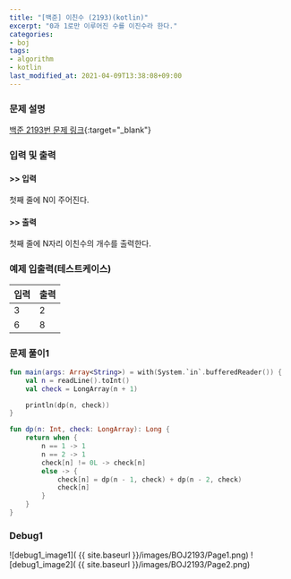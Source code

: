 ```yaml
---
title: "[백준] 이친수 (2193)(kotlin)"
excerpt: "0과 1로만 이루어진 수를 이진수라 한다."
categories:
- boj
tags:
- algorithm
- kotlin
last_modified_at: 2021-04-09T13:38:08+09:00
---
```



### 문제 설명
[백준 2193번 문제 링크](https://www.acmicpc.net/problem/2193#description){:target="_blank"}




### 입력 및 출력
#### >> 입력
첫째 줄에 N이 주어진다.



#### >> 출력
첫째 줄에 N자리 이친수의 개수를 출력한다.





### 예제 입출력(테스트케이스)


|입력|출력|
|-----|------|
|3|2|
|6|8|




### 문제 풀이1
```kotlin
fun main(args: Array<String>) = with(System.`in`.bufferedReader()) {
    val n = readLine().toInt()
    val check = LongArray(n + 1)

    println(dp(n, check))
}

fun dp(n: Int, check: LongArray): Long {
    return when {
        n == 1 -> 1
        n == 2 -> 1
        check[n] != 0L -> check[n]
        else -> {
            check[n] = dp(n - 1, check) + dp(n - 2, check)
            check[n]
        }
    }
}
```





### Debug1

![debug1_image1]( {{ site.baseurl }}/images/BOJ2193/Page1.png)
![debug1_image2]( {{ site.baseurl }}/images/BOJ2193/Page2.png)